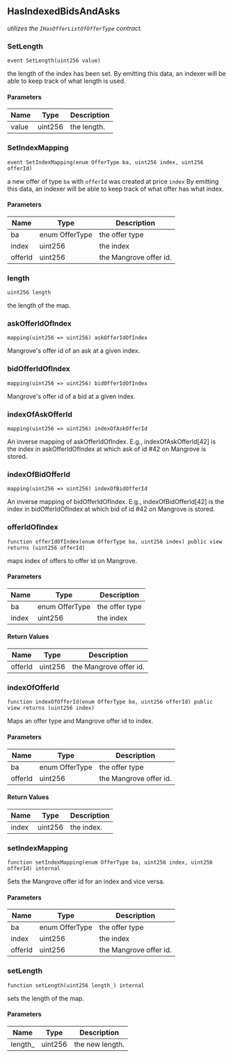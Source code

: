 ## HasIndexedBidsAndAsks

_utilizes the `IHasOfferListOfOfferType` contract._

### SetLength

```solidity
event SetLength(uint256 value)
```

the length of the index has been set.
By emitting this data, an indexer will be able to keep track of what length is used.

#### Parameters

| Name | Type | Description |
| ---- | ---- | ----------- |
| value | uint256 | the length. |

### SetIndexMapping

```solidity
event SetIndexMapping(enum OfferType ba, uint256 index, uint256 offerId)
```

a new offer of type `ba` with `offerId` was created at price `index`
By emitting this data, an indexer will be able to keep track of what offer has what index.

#### Parameters

| Name | Type | Description |
| ---- | ---- | ----------- |
| ba | enum OfferType | the offer type |
| index | uint256 | the index |
| offerId | uint256 | the Mangrove offer id. |

### length

```solidity
uint256 length
```

the length of the map.

### askOfferIdOfIndex

```solidity
mapping(uint256 => uint256) askOfferIdOfIndex
```

Mangrove's offer id of an ask at a given index.

### bidOfferIdOfIndex

```solidity
mapping(uint256 => uint256) bidOfferIdOfIndex
```

Mangrove's offer id of a bid at a given index.

### indexOfAskOfferId

```solidity
mapping(uint256 => uint256) indexOfAskOfferId
```

An inverse mapping of askOfferIdOfIndex. E.g., indexOfAskOfferId[42] is the index in askOfferIdOfIndex at which ask of id #42 on Mangrove is stored.

### indexOfBidOfferId

```solidity
mapping(uint256 => uint256) indexOfBidOfferId
```

An inverse mapping of bidOfferIdOfIndex. E.g., indexOfBidOfferId[42] is the index in bidOfferIdOfIndex at which bid of id #42 on Mangrove is stored.

### offerIdOfIndex

```solidity
function offerIdOfIndex(enum OfferType ba, uint256 index) public view returns (uint256 offerId)
```

maps index of offers to offer id on Mangrove.

#### Parameters

| Name | Type | Description |
| ---- | ---- | ----------- |
| ba | enum OfferType | the offer type |
| index | uint256 | the index |

#### Return Values

| Name | Type | Description |
| ---- | ---- | ----------- |
| offerId | uint256 | the Mangrove offer id. |

### indexOfOfferId

```solidity
function indexOfOfferId(enum OfferType ba, uint256 offerId) public view returns (uint256 index)
```

Maps an offer type and Mangrove offer id to index.

#### Parameters

| Name | Type | Description |
| ---- | ---- | ----------- |
| ba | enum OfferType | the offer type |
| offerId | uint256 | the Mangrove offer id. |

#### Return Values

| Name | Type | Description |
| ---- | ---- | ----------- |
| index | uint256 | the index. |

### setIndexMapping

```solidity
function setIndexMapping(enum OfferType ba, uint256 index, uint256 offerId) internal
```

Sets the Mangrove offer id for an index and vice versa.

#### Parameters

| Name | Type | Description |
| ---- | ---- | ----------- |
| ba | enum OfferType | the offer type |
| index | uint256 | the index |
| offerId | uint256 | the Mangrove offer id. |

### setLength

```solidity
function setLength(uint256 length_) internal
```

sets the length of the map.

#### Parameters

| Name | Type | Description |
| ---- | ---- | ----------- |
| length_ | uint256 | the new length. |

